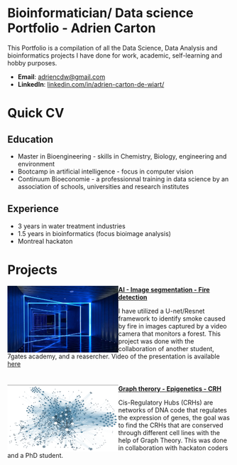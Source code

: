 # Bioinformatician/ Data science Portfolio - Adrien Carton 
This Portfolio is a compilation of all the Data Science, Data Analysis and bioinformatics projects I have done for work, academic, self-learning and hobby purposes. 

- **Email**: [adriencdw@gmail.com](adriencdw@gmail.com)
- **LinkedIn**: [linkedin.com/in/adrien-carton-de-wiart/](https://www.linkedin.com/in/adrien-carton-de-wiart/)

# Quick CV
## Education
- Master in Bioengineering - skills in Chemistry, Biology, engineering and environment
- Bootcamp in artificial intelligence - focus in computer vision 
- Continuum Bioeconomie - a professionnal training in data science by an association of schools, universities and research institutes

## Experience
- 3 years in water treatment industries
- 1.5 years in bioinformatics (focus bioimage analysis)
- Montreal hackaton 


# Projects

<img align="left" width="250" height="150" src="https://github.com/adriencdw/Portfolio/blob/main/thumbnail1.jpg"> **[AI - Image segmentation - Fire detection](https://github.com/adriencdw/FireForest)**

I have utilized a U-net/Resnet framework to identify smoke caused by fire in images captured by a video camera that monitors a forest. This project was done with the collaboration of another student, 7gates academy, and a reasercher. Video of the presentation is available [here](https://www.youtube.com/watch?v=siM5Gf00ndk&ab_channel=7GateAcademy)



#  

<img align="left" width="250" height="150" src="https://github.com/adriencdw/Portfolio/blob/main/thumbnail2.png"> **[Graph therory - Epigenetics - CRH](https://github.com/adriencdw/Epigenetics-Pattern-Graph-Theory)**

Cis-Regulatory Hubs (CRHs) are networks of DNA code that regulates the expression of genes, the goal was to find the CRHs that are conserved through different cell lines with the help of Graph Theory. This was done in collaboration with hackaton coders and a PhD student.

